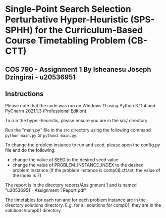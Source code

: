 # Single-Point Search Selection Perturbative Hyper-Heuristic (SPS-SPHH) for the Curriculum-Based Course Timetabling Problem (CB-CTT)

COS 790 - Assignment 1 By Isheanesu Joseph Dzingirai - u20536951
---

Instructions
---

Please note that the code was run on Windows 11 using Python 3.11.4 and PyCharm 2021.1.3 (Professional Edition).

To run the hyper-heuristic, please ensure you are in the src/ directory.

Run the "main.py" file in the src directory using the following command `python main.py` or `python3 main.py`.

To change the problem instance to run and seed, please open the config.py file and do the following:
- change the value of SEED to the desired seed value
- change the value of PROBLEM_INSTANCE_INDEX to the desired problem instance (if the problem instance is comp08.ctt.txt, the value of the index is 7)

The report is in the directory reports/Assignment 1 and is named "u20536951 - Assignment 1 Report.pdf".

The timetables for each run and for each problem instance are in the directory solutions directory. E.g. for all solutions for comp01, they are in the solutions/comp01 directory